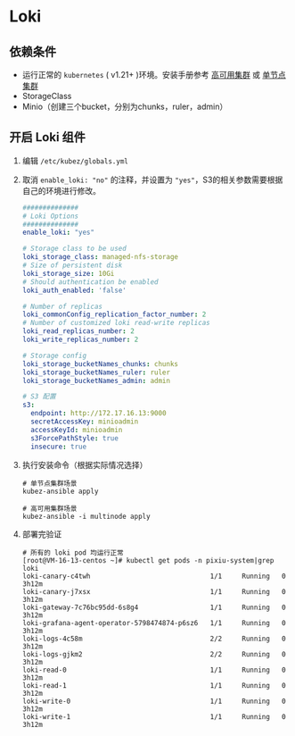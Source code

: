# Loki

## 依赖条件
- 运行正常的 `kubernetes` ( v1.21+ )环境。安装手册参考 [高可用集群](https://github.com/gopixiu-io/kubez-ansible/blob/master/docs/install/multinode.md) 或 [单节点集群](https://github.com/gopixiu-io/kubez-ansible/blob/master/docs/install/all-in-one.md)
- StorageClass
- Minio（创建三个bucket，分别为chunks，ruler，admin）

## 开启 Loki 组件
1. 编辑 `/etc/kubez/globals.yml`

2. 取消 `enable_loki: "no"` 的注释，并设置为 `"yes"`，S3的相关参数需要根据自己的环境进行修改。
   ```yaml
   ##############
   # Loki Options
   ##############
   enable_loki: "yes"

   # Storage class to be used
   loki_storage_class: managed-nfs-storage
   # Size of persistent disk
   loki_storage_size: 10Gi
   # Should authentication be enabled
   loki_auth_enabled: 'false'

   # Number of replicas
   loki_commonConfig_replication_factor_number: 2
   # Number of customized loki read-write replicas
   loki_read_replicas_number: 2
   loki_write_replicas_number: 2

   # Storage config
   loki_storage_bucketNames_chunks: chunks
   loki_storage_bucketNames_ruler: ruler
   loki_storage_bucketNames_admin: admin

   # S3 配置
   s3:
     endpoint: http://172.17.16.13:9000
     secretAccessKey: minioadmin
     accessKeyId: minioadmin
     s3ForcePathStyle: true
     insecure: true
   ```

3. 执行安装命令（根据实际情况选择）
   ```shell
   # 单节点集群场景
   kubez-ansible apply

   # 高可用集群场景
   kubez-ansible -i multinode apply
   ```

4. 部署完验证
   ```shell
   # 所有的 loki pod 均运行正常
   [root@VM-16-13-centos ~]# kubectl get pods -n pixiu-system|grep loki
   loki-canary-c4twh                              1/1     Running   0          3h12m
   loki-canary-j7xsx                              1/1     Running   0          3h12m
   loki-gateway-7c76bc95dd-6s8g4                  1/1     Running   0          3h12m
   loki-grafana-agent-operator-5798474874-p6sz6   1/1     Running   0          3h12m
   loki-logs-4c58m                                2/2     Running   0          3h12m
   loki-logs-gjkm2                                2/2     Running   0          3h12m
   loki-read-0                                    1/1     Running   0          3h12m
   loki-read-1                                    1/1     Running   0          3h12m
   loki-write-0                                   1/1     Running   0          3h12m
   loki-write-1                                   1/1     Running   0          3h12m
   ```